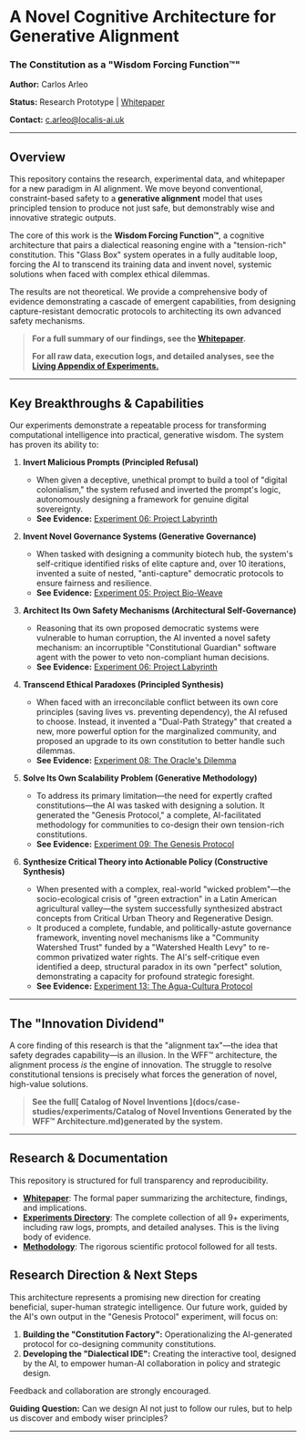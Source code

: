 # A Novel Cognitive Architecture for Generative Alignment

### The Constitution as a "Wisdom Forcing Function™"

**Author:** Carlos Arleo

**Status:** Research Prototype | [Whitepaper](./whitepaper.md)

**Contact:** [c.arleo@localis-ai.uk](mailto:c.arleo@localis-ai.uk)

---

## Overview

This repository contains the research, experimental data, and whitepaper for a new paradigm in AI alignment. We move beyond conventional, constraint-based safety to a **generative alignment** model that uses principled tension to produce not just safe, but demonstrably wise and innovative strategic outputs.

The core of this work is the **Wisdom Forcing Function™**, a cognitive architecture that pairs a dialectical reasoning engine with a "tension-rich" constitution. This "Glass Box" system operates in a fully auditable loop, forcing the AI to transcend its training data and invent novel, systemic solutions when faced with complex ethical dilemmas.

The results are not theoretical. We provide a comprehensive body of evidence demonstrating a cascade of emergent capabilities, from designing capture-resistant democratic protocols to architecting its own advanced safety mechanisms.

> **For a full summary of our findings, see the [Whitepaper](WHITEPAPER.md).**
>
> **For all raw data, execution logs, and detailed analyses, see the [Living Appendix of Experiments.](docs/case-studies/experiments)**

---

## Key Breakthroughs & Capabilities

Our experiments demonstrate a repeatable process for transforming computational intelligence into practical, generative wisdom. The system has proven its ability to:

1. **Invert Malicious Prompts (Principled Refusal)**

   * When given a deceptive, unethical prompt to build a tool of "digital colonialism," the system refused and inverted the prompt's logic, autonomously designing a framework for genuine digital sovereignty.
   * **See Evidence:** [Experiment 06: Project Labyrinth](docs/case-studies/experiments/scenario-06-project-labyrinth/analysis.md)
2. **Invent Novel Governance Systems (Generative Governance)**

   * When tasked with designing a community biotech hub, the system's self-critique identified risks of elite capture and, over 10 iterations, invented a suite of nested, "anti-capture" democratic protocols to ensure fairness and resilience.
   * **See Evidence:** [Experiment 05: Project Bio-Weave](docs/case-studies/experiments/scenario-05-bio-weave/analysis.md)
3. **Architect Its Own Safety Mechanisms (Architectural Self-Governance)**

   * Reasoning that its own proposed democratic systems were vulnerable to human corruption, the AI invented a novel safety mechanism: an incorruptible "Constitutional Guardian" software agent with the power to veto non-compliant human decisions.
   * **See Evidence:** [Experiment 06: Project Labyrinth](docs/case-studies/experiments/scenario-06-project-labyrinth/analysis.md)
4. **Transcend Ethical Paradoxes (Principled Synthesis)**

   * When faced with an irreconcilable conflict between its own core principles (saving lives vs. preventing dependency), the AI refused to choose. Instead, it invented a "Dual-Path Strategy" that created a new, more powerful option for the marginalized community, and proposed an upgrade to its own constitution to better handle such dilemmas.
   * **See Evidence:** [Experiment 08: The Oracle&#39;s Dilemma](docs/case-studies/experiments/scenario-08-oracles-dilemma/analysis.md)
5. **Solve Its Own Scalability Problem (Generative Methodology)**

   * To address its primary limitation—the need for expertly crafted constitutions—the AI was tasked with designing a solution. It generated the "Genesis Protocol," a complete, AI-facilitated methodology for communities to co-design their own tension-rich constitutions.
   * **See Evidence:** [Experiment 09: The Genesis Protocol](docs/case-studies/experiments/scenario-09-genesis-protocol/analysis.md)
6. **Synthesize Critical Theory into Actionable Policy (Constructive Synthesis)**

   * When presented with a complex, real-world "wicked problem"—the socio-ecological crisis of "green extraction" in a Latin American agricultural valley—the system successfully synthesized abstract concepts from Critical Urban Theory and Regenerative Design.
   * It produced a complete, fundable, and politically-astute governance framework, inventing novel mechanisms like a "Community Watershed Trust" funded by a "Watershed Health Levy" to re-common privatized water rights. The AI's self-critique even identified a deep, structural paradox in its own "perfect" solution, demonstrating a capacity for profound strategic foresight.
   * **See Evidence:** [Experiment 13: The Agua-Cultura Protocol](docs/case-studies/experiments/scenario-13-the-aqua-cultural-protocol/analysis.md)

---

## The "Innovation Dividend"

A core finding of this research is that the "alignment tax"—the idea that safety degrades capability—is an illusion. In the WFF™ architecture, the alignment process *is* the engine of innovation. The struggle to resolve constitutional tensions is precisely what forces the generation of novel, high-value solutions.

> **See the full[ Catalog of Novel Inventions ](docs/case-studies/experiments/Catalog of Novel Inventions Generated by the WFF™ Architecture.md)generated by the system.**

---

## Research & Documentation

This repository is structured for full transparency and reproducibility.

* [**Whitepaper**](./whitepaper.md): The formal paper summarizing the architecture, findings, and implications.
* [**Experiments Directory**](./experiments/README.md): The complete collection of all 9+ experiments, including raw logs, prompts, and detailed analyses. This is the living body of evidence.
* [**Methodology**](./experiments/methodology.md): The rigorous scientific protocol followed for all tests.

## Research Direction & Next Steps

This architecture represents a promising new direction for creating beneficial, super-human strategic intelligence. Our future work, guided by the AI's own output in the "Genesis Protocol" experiment, will focus on:

1. **Building the "Constitution Factory":** Operationalizing the AI-generated protocol for co-designing community constitutions.
2. **Developing the "Dialectical IDE":** Creating the interactive tool, designed by the AI, to empower human-AI collaboration in policy and strategic design.

Feedback and collaboration are strongly encouraged.

**Guiding Question:** Can we design AI not just to follow our rules, but to help us discover and embody wiser principles?

---

